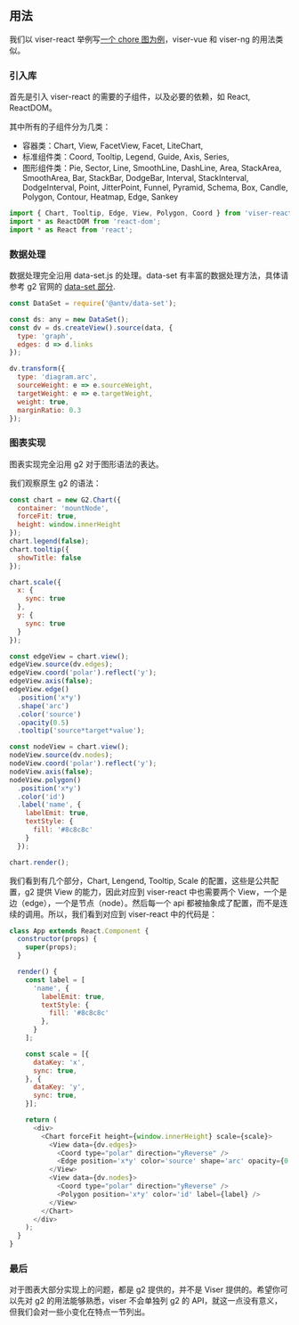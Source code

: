 ## 用法

我们以 viser-react 举例写[一个 chore 图为例](https://antv.alipay.com/zh-cn/g2/3.x/demo/relation/chord.html)，viser-vue 和 viser-ng 的用法类似。

### 引入库

首先是引入 viser-react 的需要的子组件，以及必要的依赖，如 React, ReactDOM。

其中所有的子组件分为几类：

- 容器类：Chart, View, FacetView, Facet, LiteChart,
- 标准组件类：Coord, Tooltip, Legend, Guide, Axis, Series, 
- 图形组件类：Pie, Sector, Line, SmoothLine, DashLine, Area, StackArea, SmoothArea, Bar, StackBar, DodgeBar, Interval, StackInterval, DodgeInterval, Point, JitterPoint, Funnel, Pyramid, Schema, Box, Candle, Polygon, Contour, Heatmap, Edge, Sankey

```js
import { Chart, Tooltip, Edge, View, Polygon, Coord } from 'viser-react';
import * as ReactDOM from 'react-dom';
import * as React from 'react';
```

### 数据处理

数据处理完全沿用 data-set.js 的处理。data-set 有丰富的数据处理方法，具体请参考 g2 官网的 [data-set 部分](https://antv.alipay.com/zh-cn/g2/3.x/tutorial/data-set.html).

```js
const DataSet = require('@antv/data-set');

const ds: any = new DataSet();
const dv = ds.createView().source(data, {
  type: 'graph',
  edges: d => d.links
});

dv.transform({
  type: 'diagram.arc',
  sourceWeight: e => e.sourceWeight,
  targetWeight: e => e.targetWeight,
  weight: true,
  marginRatio: 0.3
});
```

### 图表实现

图表实现完全沿用 g2 对于图形语法的表达。

我们观察原生 g2 的语法：

```js
const chart = new G2.Chart({
  container: 'mountNode',
  forceFit: true,
  height: window.innerHeight
});
chart.legend(false);
chart.tooltip({
  showTitle: false
});

chart.scale({
  x: {
    sync: true
  },
  y: {
    sync: true
  }
});

const edgeView = chart.view();
edgeView.source(dv.edges);
edgeView.coord('polar').reflect('y');
edgeView.axis(false);
edgeView.edge()
  .position('x*y')
  .shape('arc')
  .color('source')
  .opacity(0.5)
  .tooltip('source*target*value');

const nodeView = chart.view();
nodeView.source(dv.nodes);
nodeView.coord('polar').reflect('y');
nodeView.axis(false);
nodeView.polygon()
  .position('x*y')
  .color('id')
  .label('name', {
    labelEmit: true,
    textStyle: {
      fill: '#8c8c8c'
    }
  });

chart.render();
```

我们看到有几个部分，Chart, Lengend, Tooltip, Scale 的配置，这些是公共配置，g2 提供 View 的能力，因此对应到 viser-react 中也需要两个 View，一个是边（edge），一个是节点（node）。然后每一个 api 都被抽象成了配置，而不是连续的调用。所以，我们看到对应到 viser-react 中的代码是：

```js
class App extends React.Component {
  constructor(props) {
    super(props);
  }

  render() {
    const label = [
      'name', {
        labelEmit: true,
        textStyle: {
          fill: '#8c8c8c'
        },
      }
    ];

    const scale = [{
      dataKey: 'x',
      sync: true,
    }, {
      dataKey: 'y',
      sync: true,
    }];

    return (
      <div>
        <Chart forceFit height={window.innerHeight} scale={scale}>
          <View data={dv.edges}>
            <Coord type="polar" direction="yReverse" />
            <Edge position='x*y' color='source' shape='arc' opacity={0.5} tooltip={'source*target*value'} />
          </View>
          <View data={dv.nodes}>
            <Coord type="polar" direction="yReverse" />
            <Polygon position='x*y' color='id' label={label} />
          </View>
        </Chart>
      </div>
    );
  }
}
```

### 最后

对于图表大部分实现上的问题，都是 g2 提供的，并不是 Viser 提供的。希望你可以先对 g2 的用法能够熟悉，viser 不会单独列 g2 的 API，就这一点没有意义，但我们会对一些小变化在特点一节列出。